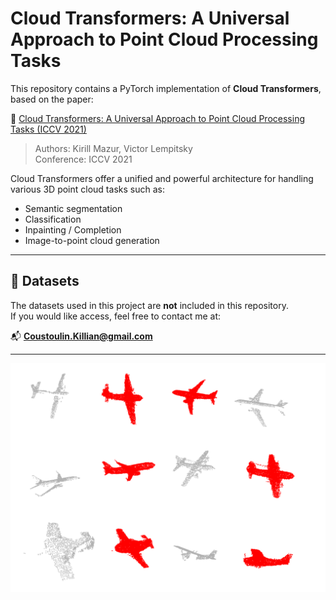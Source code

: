 # Cloud Transformers: A Universal Approach to Point Cloud Processing Tasks

This repository contains a PyTorch implementation of **Cloud Transformers**, based on the paper:

📄 [Cloud Transformers: A Universal Approach to Point Cloud Processing Tasks (ICCV 2021)](https://openaccess.thecvf.com/content/ICCV2021/papers/Mazur_Cloud_Transformers_A_Universal_Approach_to_Point_Cloud_Processing_Tasks_ICCV_2021_paper.pdf)

> Authors: Kirill Mazur, Victor Lempitsky  
> Conference: ICCV 2021

Cloud Transformers offer a unified and powerful architecture for handling various 3D point cloud tasks such as:

- Semantic segmentation  
- Classification  
- Inpainting / Completion  
- Image-to-point cloud generation

---

## 📁 Datasets

The datasets used in this project are **not** included in this repository.  
If you would like access, feel free to contact me at:

📬 **Coustoulin.Killian@gmail.com**

---

![Cloud Completion](cloud_completion.png)
